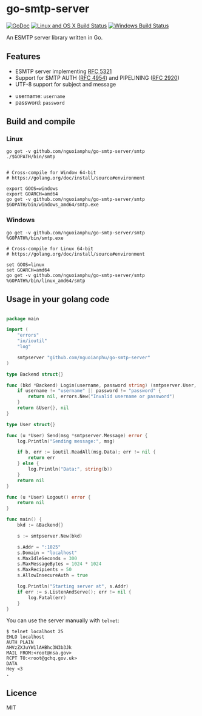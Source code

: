 # go-smtp-server

[![GoDoc](https://godoc.org/github.com/nguoianphu/go-smtp-server?status.svg)](https://godoc.org/github.com/nguoianphu/go-smtp-server)
[![Linux and OS X Build Status](https://travis-ci.org/nguoianphu/go-smtp-server.svg?branch=master&label=Linux+and+OS+X+build "Linux and OS X Build Status")](https://travis-ci.org/nguoianphu/go-smtp-server)
[![Windows Build Status](https://ci.appveyor.com/api/projects/status/ovn8ncrgcf9lpsan?svg=true&label=Windows+build "Windows Build Status")](https://ci.appveyor.com/project/nguoianphu/go-smtp-server)

An ESMTP server library written in Go.

## Features

* ESMTP server implementing [RFC 5321](https://tools.ietf.org/html/rfc5321)
* Support for SMTP AUTH ([RFC 4954](https://tools.ietf.org/html/rfc4954)) and PIPELINING ([RFC 2920](https://tools.ietf.org/html/rfc2920))
* UTF-8 support for subject and message


- username: ```username```
- password: ```password```

## Build and compile

### Linux

	go get -v github.com/nguoianphu/go-smtp-server/smtp
	./$GOPATH/bin/smtp
	
	
	# Cross-compile for Window 64-bit
	# https://golang.org/doc/install/source#environment
	
	export GOOS=windows
	export GOARCH=amd64
	go get -v github.com/nguoianphu/go-smtp-server/smtp
	$GOPATH/bin/windows_amd64/smtp.exe

### Windows
	
	go get -v github.com/nguoianphu/go-smtp-server/smtp
	%GOPATH%/bin/smtp.exe
	
	# Cross-compile for Linux 64-bit
	# https://golang.org/doc/install/source#environment
	
	set GOOS=linux
	set GOARCH=amd64
	go get -v github.com/nguoianphu/go-smtp-server/smtp
	%GOPATH%/bin/linux_amd64/smtp
	
## Usage in your golang code

```go

package main

import (
	"errors"
	"io/ioutil"
	"log"

	smtpserver "github.com/nguoianphu/go-smtp-server"
)

type Backend struct{}

func (bkd *Backend) Login(username, password string) (smtpserver.User, error) {
	if username != "username" || password != "password" {
		return nil, errors.New("Invalid username or password")
	}
	return &User{}, nil
}

type User struct{}

func (u *User) Send(msg *smtpserver.Message) error {
	log.Println("Sending message:", msg)

	if b, err := ioutil.ReadAll(msg.Data); err != nil {
		return err
	} else {
		log.Println("Data:", string(b))
	}
	return nil
}

func (u *User) Logout() error {
	return nil
}

func main() {
	bkd := &Backend{}

	s := smtpserver.New(bkd)

	s.Addr = ":1025"
	s.Domain = "localhost"
	s.MaxIdleSeconds = 300
	s.MaxMessageBytes = 1024 * 1024
	s.MaxRecipients = 50
	s.AllowInsecureAuth = true

	log.Println("Starting server at", s.Addr)
	if err := s.ListenAndServe(); err != nil {
		log.Fatal(err)
	}
}
```

You can use the server manually with `telnet`:
```
$ telnet localhost 25
EHLO localhost
AUTH PLAIN
AHVzZXJuYW1lAHBhc3N3b3Jk
MAIL FROM:<root@nsa.gov>
RCPT TO:<root@gchq.gov.uk>
DATA
Hey <3
.
```

## Licence

MIT

